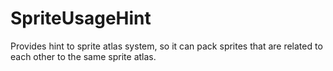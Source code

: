 # SpriteUsageHint

Provides hint to sprite atlas system, so it can pack sprites that are related to each other to the same sprite atlas.

